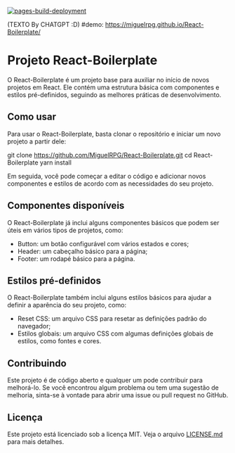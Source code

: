  [![pages-build-deployment](https://github.com/MiguelRPG/React-Boilerplate/actions/workflows/pages/pages-build-deployment/badge.svg?branch=gh-pages)](https://github.com/MiguelRPG/React-Boilerplate/actions/workflows/pages/pages-build-deployment) 

 (TEXTO By CHATGPT :D)
#demo: https://miguelrpg.github.io/React-Boilerplate/
# Projeto React-Boilerplate

O React-Boilerplate é um projeto base para auxiliar no início de novos projetos em React. Ele contém uma estrutura básica com componentes e estilos pré-definidos, seguindo as melhores práticas de desenvolvimento.

## Como usar

Para usar o React-Boilerplate, basta clonar o repositório e iniciar um novo projeto a partir dele:

git clone https://github.com/MiguelRPG/React-Boilerplate.git
cd React-Boilerplate
yarn install


Em seguida, você pode começar a editar o código e adicionar novos componentes e estilos de acordo com as necessidades do seu projeto.

## Componentes disponíveis

O React-Boilerplate já inclui alguns componentes básicos que podem ser úteis em vários tipos de projetos, como:

- Button: um botão configurável com vários estados e cores;
- Header: um cabeçalho básico para a página;
- Footer: um rodapé básico para a página.

## Estilos pré-definidos

O React-Boilerplate também inclui alguns estilos básicos para ajudar a definir a aparência do seu projeto, como:

- Reset CSS: um arquivo CSS para resetar as definições padrão do navegador;
- Estilos globais: um arquivo CSS com algumas definições globais de estilos, como fontes e cores.

## Contribuindo

Este projeto é de código aberto e qualquer um pode contribuir para melhorá-lo. Se você encontrou algum problema ou tem uma sugestão de melhoria, sinta-se à vontade para abrir uma issue ou pull request no GitHub.

## Licença

Este projeto está licenciado sob a licença MIT. Veja o arquivo [LICENSE.md](LICENSE.md) para mais detalhes.

